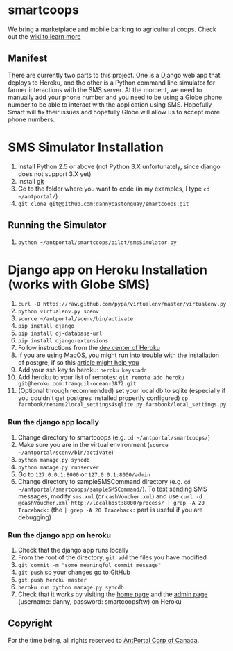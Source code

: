 # smartcoops

We bring a marketplace and mobile banking to agricultural coops. Check out the [wiki to learn more](http://github.com/dannycastonguay/smartcoops/wiki)

## Manifest

There are currently two parts to this project. One is a Django web app that deploys to Heroku, and the other is a Python command line simulator for farmer interactions with the SMS server. At the moment, we need to manually add your phone number and you need to be using a Globe phone number to be able to interact with the application using SMS. Hopefully Smart will fix their issues and hopefully Globe will allow us to accept more phone numbers.

# SMS Simulator Installation

1. Install Python 2.5 or above (not Python 3.X unfortunately, since django does not support 3.X yet)
1. Install [git](http://git-scm.com/downloads)
1. Go to the folder where you want to code (in my examples, I type `cd ~/antportal/`)
1. `git clone git@github.com:dannycastonguay/smartcoops.git`

## Running the Simulator

1. `python ~/antportal/smartcoops/pilot/smsSimulator.py`

# Django app on Heroku Installation (works with Globe SMS)

1. `curl -O https://raw.github.com/pypa/virtualenv/master/virtualenv.py`
1. `python virtualenv.py scenv`  
1. `source ~/antportal/scenv/bin/activate`
1. `pip install django`
1. `pip install dj-database-url`
1. `pip install django-extensions`
1. Follow instructions from the [dev center of Heroku](https://devcenter.heroku.com/articles/django)
1. If you are using MacOS, you might run into trouble with the installation of postgre, if so this [article might help you](http://stackoverflow.com/questions/846383/problem-installing-pyscopg2-on-mac-os-x)
1. Add your ssh key to heroku: `heroku keys:add` 
1. Add heroku to your list of remotes: `git remote add heroku git@heroku.com:tranquil-ocean-3872.git`
1. (Optional through recommended) set your local db to sqlite (especially if you couldn't get postgres installed propertly configured) `cp farmbook/rename2local_settings4sqlite.py farmbook/local_settings.py`

### Run the django app locally

1. Change directory to smartcoops (e.g. `cd ~/antportal/smartcoops/`)
1. Make sure you are in the virtual environment (`source ~/antportal/scenv/bin/activate`)
1. `python manage.py syncdb`
1. `python manage.py runserver`
1. Go to `127.0.0.1:8000` or `127.0.0.1:8000/admin` 
1. Change directory to sampleSMSCommand directory (e.g. `cd ~/antportal/smartcoops/sampleSMSCommand/`). To test sending SMS messages, modify `sms.xml` (or `cashVoucher.xml`) and use `curl -d @cashVoucher.xml http://localhost:8000/process/ | grep -A 20 Traceback:` (the `| grep -A 20 Traceback:` part is useful if you are debugging)

### Run the django app on heroku

1. Check that the django app runs locally
1. From the root of the directory, `git add` the files you have modified 
1. `git commit -m "some meaningful commit message"`
1. `git push` so your changes go to GitHub
1. `git push heroku master`
1. `heroku run python manage.py syncdb`
1. Check that it works by visiting the [home page](http://tranquil-ocean-3872.heroku.com) and the [admin page](http://tranquil-ocean-3872.heroku.com/admin) (username: danny, password: smartcoopsftw) on Heroku


## Copyright

For the time being, all rights reserved to [AntPortal Corp of Canada](http://www.antportal.com).


